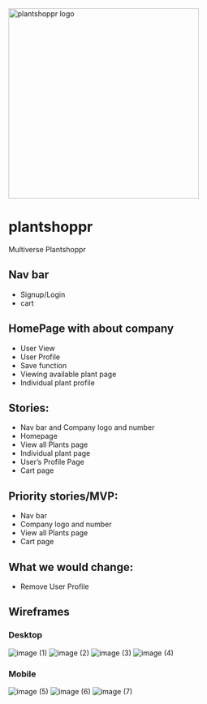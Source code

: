 <img width="375" alt="plantshoppr logo" src="https://user-images.githubusercontent.com/76077598/164548636-b3d50454-370e-49fb-8293-a5ff3ce20ebf.png">

# plantshoppr
Multiverse Plantshoppr


## Nav bar
- Signup/Login
- cart 

## HomePage with about company

- User View
- User Profile
- Save function
- Viewing available plant page
- Individual plant profile

## Stories:
- Nav bar and Company logo and number
- Homepage
- View all Plants page
- Individual plant page
- User’s Profile Page
- Cart page

## Priority stories/MVP:
- Nav bar
- Company logo and number
- View all Plants page
- Cart page

## What we would change:
- Remove User Profile


## Wireframes 

### Desktop
![image (1)](https://user-images.githubusercontent.com/77559024/164548545-f7c3da1f-05dd-4cf5-a4f6-75da94a1c7ab.png)
![image (2)](https://user-images.githubusercontent.com/77559024/164548547-ede8ea53-547a-4c66-b19e-f7701c3b370d.png)
![image (3)](https://user-images.githubusercontent.com/77559024/164548548-a8c4fbef-9c53-463e-9569-6c8f12e9c124.png)
![image (4)](https://user-images.githubusercontent.com/77559024/164548549-1b04c180-1a2c-4148-9431-0efac300de36.png)

### Mobile
![image (5)](https://user-images.githubusercontent.com/77559024/164548550-119cb5dd-fc86-4b3c-8159-2817ea4272cc.png)
![image (6)](https://user-images.githubusercontent.com/77559024/164548553-21d66919-477a-4155-bd26-892bfa391fb4.png)
![image (7)](https://user-images.githubusercontent.com/77559024/164548554-8597a041-e5ee-4d48-8216-440b03ee1ab9.png)

